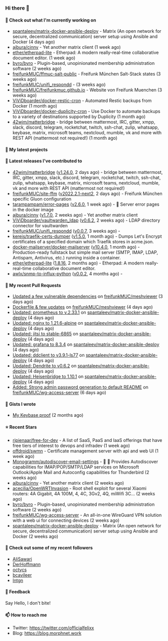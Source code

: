 ### Hi there 👋

#### 👷 Check out what I'm currently working on

- [spantaleev/matrix-docker-ansible-deploy](https://github.com/spantaleev/matrix-docker-ansible-deploy) - Matrix (An open network for secure, decentralized communication) server setup using Ansible and Docker (4 days ago)
- [ajbura/cinny](https://github.com/ajbura/cinny) - Yet another matrix client (1 week ago)
- [ether/etherpad-lite](https://github.com/ether/etherpad-lite) - Etherpad: A modern really-real-time collaborative document editor. (1 week ago)
- [byro/byro](https://github.com/byro/byro) - Plugin-based, unopinionated membership administration software (2 weeks ago)
- [freifunkMUC/ffmuc-salt-public](https://github.com/freifunkMUC/ffmuc-salt-public) - Freifunk München Salt-Stack states (3 weeks ago)
- [freifunkMUC/unifi_respondd](https://github.com/freifunkMUC/unifi_respondd) -  (3 weeks ago)
- [freifunkMUC/freifunkmuc.github.io](https://github.com/freifunkMUC/freifunkmuc.github.io) - Website von Freifunk Muenchen (3 weeks ago)
- [ViViDboarder/docker-restic-cron](https://github.com/ViViDboarder/docker-restic-cron) - Automated Restic backups from Docker (1 month ago)
- [ViViDboarder/docker-duplicity-cron](https://github.com/ViViDboarder/docker-duplicity-cron) - Use Docker to automate backups to a variety of destinations supported by Duplicity (1 month ago)
- [42wim/matterbridge](https://github.com/42wim/matterbridge) - bridge between mattermost, IRC, gitter, xmpp, slack, discord, telegram, rocketchat, twitch, ssh-chat, zulip, whatsapp, keybase, matrix, microsoft teams, nextcloud, mumble, vk and more with REST API (mattermost not required!) (1 month ago)

#### 🌱 My latest projects


#### 🔭 Latest releases I've contributed to

- [42wim/matterbridge](https://github.com/42wim/matterbridge) ([v1.24.0](https://github.com/42wim/matterbridge/releases/tag/v1.24.0), 2 days ago) - bridge between mattermost, IRC, gitter, xmpp, slack, discord, telegram, rocketchat, twitch, ssh-chat, zulip, whatsapp, keybase, matrix, microsoft teams, nextcloud, mumble, vk and more with REST API (mattermost not required!)
- [freifunkMUC/site-ffm](https://github.com/freifunkMUC/site-ffm) ([v2022.2.1-next2](https://github.com/freifunkMUC/site-ffm/releases/tag/v2022.2.1-next2), 2 days ago) - Freifunk München specific Gluon configuration
- [tarampampam/error-pages](https://github.com/tarampampam/error-pages) ([v2.6.0](https://github.com/tarampampam/error-pages/releases/tag/v2.6.0), 1 week ago) - :construction: Server error pages in the docker image
- [ajbura/cinny](https://github.com/ajbura/cinny) ([v1.7.0](https://github.com/ajbura/cinny/releases/tag/v1.7.0), 2 weeks ago) - Yet another matrix client
- [ViViDboarder/vaultwarden_ldap](https://github.com/ViViDboarder/vaultwarden_ldap) ([v0.6.2](https://github.com/ViViDboarder/vaultwarden_ldap/releases/tag/v0.6.2), 2 weeks ago) - LDAP directory connector for vaultwarden
- [freifunkMUC/unifi_respondd](https://github.com/freifunkMUC/unifi_respondd) ([v0.0.7](https://github.com/freifunkMUC/unifi_respondd/releases/tag/v0.0.7), 3 weeks ago) - 
- [kereis/traefik-certs-dumper](https://github.com/kereis/traefik-certs-dumper) ([v1.5.0](https://github.com/kereis/traefik-certs-dumper/releases/tag/v1.5.0), 1 month ago) - Dumps Let&#39;s Encrypt certificates of a specified domain which Traefik stores in acme.json.
- [docker-mailserver/docker-mailserver](https://github.com/docker-mailserver/docker-mailserver) ([v10.4.0](https://github.com/docker-mailserver/docker-mailserver/releases/tag/v10.4.0), 1 month ago) - Production-ready fullstack but simple mail server (SMTP, IMAP, LDAP, Antispam, Antivirus, etc.) running inside a container.
- [ether/etherpad-lite](https://github.com/ether/etherpad-lite) ([1.8.16](https://github.com/ether/etherpad-lite/releases/tag/1.8.16), 2 months ago) - Etherpad: A modern really-real-time collaborative document editor.
- [awlx/snmp-to-influx-python](https://github.com/awlx/snmp-to-influx-python) ([v0.0.2](https://github.com/awlx/snmp-to-influx-python/releases/tag/v0.0.2), 4 months ago) - 

#### 🔨 My recent Pull Requests

- [Updated a few vulnerable dependencies](https://github.com/freifunkMUC/meshviewer/pull/27) on [freifunkMUC/meshviewer](https://github.com/freifunkMUC/meshviewer) (3 days ago)
- [Dockerfile &amp; few updates](https://github.com/freifunkMUC/meshviewer/pull/25) on [freifunkMUC/meshviewer](https://github.com/freifunkMUC/meshviewer) (4 days ago)
- [Updated: prometheus to v.2.33.1](https://github.com/spantaleev/matrix-docker-ansible-deploy/pull/1604) on [spantaleev/matrix-docker-ansible-deploy](https://github.com/spantaleev/matrix-docker-ansible-deploy) (4 days ago)
- [Updated: nginx to 1.21.6-alpine](https://github.com/spantaleev/matrix-docker-ansible-deploy/pull/1603) on [spantaleev/matrix-docker-ansible-deploy](https://github.com/spantaleev/matrix-docker-ansible-deploy) (4 days ago)
- [Updated: jitsi to stable-6865](https://github.com/spantaleev/matrix-docker-ansible-deploy/pull/1602) on [spantaleev/matrix-docker-ansible-deploy](https://github.com/spantaleev/matrix-docker-ansible-deploy) (4 days ago)
- [Updated: grafana to 8.3.4](https://github.com/spantaleev/matrix-docker-ansible-deploy/pull/1601) on [spantaleev/matrix-docker-ansible-deploy](https://github.com/spantaleev/matrix-docker-ansible-deploy) (4 days ago)
- [Updated: ddclient to v3.9.1-ls77](https://github.com/spantaleev/matrix-docker-ansible-deploy/pull/1600) on [spantaleev/matrix-docker-ansible-deploy](https://github.com/spantaleev/matrix-docker-ansible-deploy) (4 days ago)
- [Updated: Dendrite to v0.6.2](https://github.com/spantaleev/matrix-docker-ansible-deploy/pull/1599) on [spantaleev/matrix-docker-ansible-deploy](https://github.com/spantaleev/matrix-docker-ansible-deploy) (4 days ago)
- [Updated: Heisenbridge to 1.10.1](https://github.com/spantaleev/matrix-docker-ansible-deploy/pull/1598) on [spantaleev/matrix-docker-ansible-deploy](https://github.com/spantaleev/matrix-docker-ansible-deploy) (4 days ago)
- [Added: Strong admin password generation to default README](https://github.com/freifunkMUC/wg-access-server/pull/99) on [freifunkMUC/wg-access-server](https://github.com/freifunkMUC/wg-access-server) (6 days ago)

#### 📓 Gists I wrote

- [My Keybase proof](https://gist.github.com/69863960a08efeb03ad576ccaf93d880) (2 months ago)

#### ⭐ Recent Stars

- [ripienaar/free-for-dev](https://github.com/ripienaar/free-for-dev) - A list of SaaS, PaaS and IaaS offerings that have free tiers of interest to devops and infradev (1 week ago)
- [offdroid/swmn](https://github.com/offdroid/swmn) - Certificate management server with api and web UI (1 week ago)
- [Monogramm/autodiscover-email-settings](https://github.com/Monogramm/autodiscover-email-settings) - :whale: :wrench: Provides Autodiscover capabilities for IMAP/POP/SMTP/LDAP services on Microsoft Outlook/Apple Mail and Autoconfig capabilities for Thunderbird (2 weeks ago)
- [ajbura/cinny](https://github.com/ajbura/cinny) - Yet another matrix client (2 weeks ago)
- [acecilia/OpenWRTInvasion](https://github.com/acecilia/OpenWRTInvasion) - Root shell exploit for several Xiaomi routers: 4A Gigabit, 4A 100M, 4, 4C, 3Gv2, 4Q, miWifi 3C... (2 weeks ago)
- [byro/byro](https://github.com/byro/byro) - Plugin-based, unopinionated membership administration software (2 weeks ago)
- [freifunkMUC/wg-access-server](https://github.com/freifunkMUC/wg-access-server) - An all-in-one WireGuard VPN solution with a web ui for connecting devices (2 weeks ago)
- [spantaleev/matrix-docker-ansible-deploy](https://github.com/spantaleev/matrix-docker-ansible-deploy) - Matrix (An open network for secure, decentralized communication) server setup using Ansible and Docker (2 weeks ago)

#### 👯 Check out some of my recent followers

- [AliSawari](https://github.com/AliSawari)
- [DerHoffmann](https://github.com/DerHoffmann)
- [octycs](https://github.com/octycs)
- [bcavileer](https://github.com/bcavileer)
- [lntgn](https://github.com/lntgn)

#### 💬 Feedback

Say Hello, I don't bite!

#### 📫 How to reach me

- Twitter: https://twitter.com/officialfelixx
- Blog: https://blog.morphnet.work